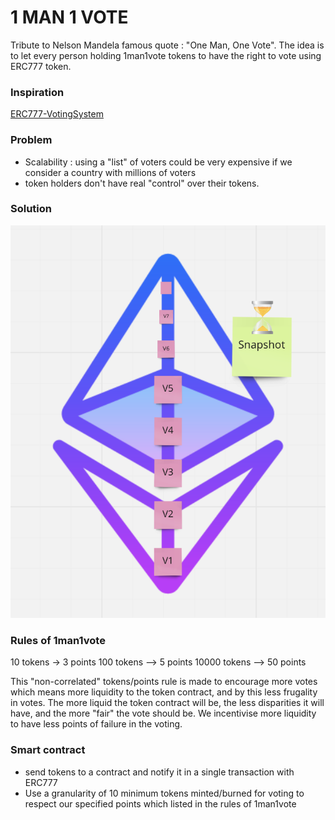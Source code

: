 # 1 MAN 1 VOTE 

Tribute to Nelson Mandela famous quote : "One Man, One Vote".
The idea is to let every person holding 1man1vote tokens to have the right to vote using ERC777 token. 


### Inspiration 

[ERC777-VotingSystem](https://hackernoon.com/i-built-an-ethereum-based-fully-decentralized-voting-system-5x8t34gz)

### Problem 

 - Scalability : using a "list" of voters could be very expensive if we consider a country with millions of voters 
 - token holders don't have real "control" over their tokens.

### Solution 

![PoPV](./docs/Snapshot.png)

### Rules of 1man1vote 

10 tokens -> 3 points
100 tokens --> 5 points 
10000 tokens --> 50 points 

This "non-correlated" tokens/points rule is made to encourage more votes which means more liquidity to the token contract, and by this less frugality in votes. The more liquid the token contract will be, the less disparities it will have, and the more "fair" the vote should be. 
We incentivise more liquidity to have less points of failure in the voting. 

### Smart contract 

- send tokens to a contract and notify it in a single transaction with ERC777
- Use a granularity of 10 minimum tokens minted/burned for voting to respect our specified points which listed in the rules of 1man1vote 


